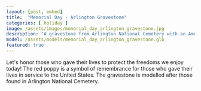 ```yaml
---
layout: [post, embed]
title:  "Memorial Day - Arlington Gravestone"
categories: [ holiday ]
image: /assets/images/memorial_day_arlington_gravestone.jpg
description: "A gravestone from Arlington National Cemetery with an American flag and a red poppy."
model: /assets/models/memorial_day_arlington_gravestone.glb
featured: true
---
```


Let's honor those who gave their lives to protect the freedoms we enjoy today! The red poppy is a symbol of remembrance for those who gave their lives in service to the United States. The gravestone is modelled after those found in Arlington National Cemetery.
